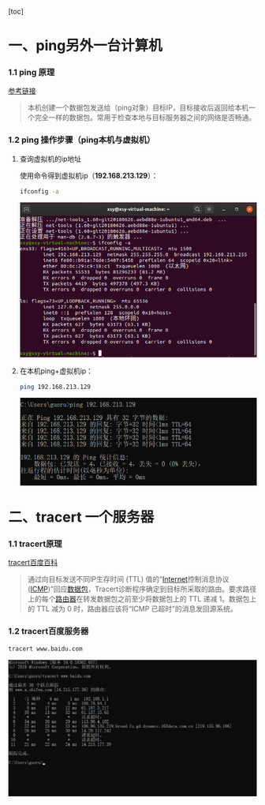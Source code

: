[toc]



# 一、ping另外一台计算机



### 1.1 ping 原理

[参考链接](https://www.cnblogs.com/whitemouseV2-0/p/10839141.html)

> 本机创建一个数据包发送给（ping对象）目标IP，目标接收后返回给本机一个完全一样的数据包。常用于检查本地与目标服务器之间的网络是否畅通。



### 1.2 ping 操作步骤（ping本机与虚拟机）

1. 查询虚拟机的ip地址

   使用命令得到虚拟机ip（**192.168.213.129**）：

   ```bash
   ifconfig -a
   ```

   ![虚拟机ip地址](virtual_ip.png)

2. 在本机ping+虚拟机ip：

   ```bash
   ping 192.168.213.129
   ```
   
   ![ping](ping.png)



# 二、tracert 一个服务器



### 1.1 tracert原理

[tracert百度百科]([https://baike.baidu.com/item/%E8%B7%9F%E8%B8%AA%E8%B7%AF%E7%94%B1/8971154?fromtitle=tracert&fromid=7578188&fr=aladdin](https://baike.baidu.com/item/跟踪路由/8971154?fromtitle=tracert&fromid=7578188&fr=aladdin))

> 通过向目标发送不同IP生存时间 (TTL) 值的“[Internet](https://baike.baidu.com/item/Internet)控制消息协议 ([ICMP](https://baike.baidu.com/item/ICMP))”回应[数据包](https://baike.baidu.com/item/数据包)，Tracert诊断程序确定到目标所采取的路由。要求路径上的每个[路由器](https://baike.baidu.com/item/路由器)在转发数据包之前至少将数据包上的 TTL 递减 1。数据包上的 TTL 减为 0 时，路由器应该将“ICMP 已超时”的消息发回源系统。



### 1.2 tracert百度服务器

```bash
tracert www.baidu.com
```

![tracert百度服务器](tracert.png)